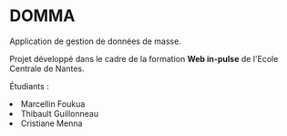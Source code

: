 # DOMMA

Application de gestion de données de masse.

Projet développé dans le cadre de la formation <b>Web in-pulse</b> de l'Ecole Centrale de Nantes.

Étudiants :
<li>Marcellin Foukua</li>
<li>Thibault Guillonneau</li>
<li>Cristiane Menna</li>
